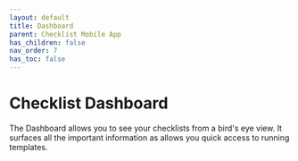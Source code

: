 ```yaml
---
layout: default
title: Dashboard
parent: Checklist Mobile App
has_children: false
nav_order: 7
has_toc: false
---
```


# Checklist Dashboard

The Dashboard allows you to see your checklists from a bird's eye view. It surfaces all the important information as allows you quick access to running templates.
